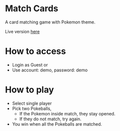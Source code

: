 # Match Cards
A card matching game with Pokemon theme.

Live version [here](https://matchcards-7d5da.firebaseapp.com/selectgamemode)

# How to access
- Login as Guest or 
- Use account: demo, password: demo

# How to play
- Select single player
- Pick two Pokeballs, 
  - If the Pokemon inside match, they stay opened. 
  - If they do not match, try again.
- You win when all the Pokeballs are matched.
